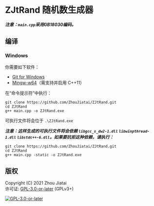 # ZJtRand 随机数生成器

***注意：`main.cpp`采用GB18030编码。***

## 编译

### Windows

你需要如下软件：
* [Git for Windows](https://gitforwindows.org/)  
* [Mingw-w64](http://www.mingw-w64.org/doku.php)（需支持并启用 C++11）  

在“命令提示符”中执行：

    git clone https://github.com/ZhouJiatai/ZJtRand.git
    cd ZJtRand
    g++ main.cpp -o ZJtRand.exe

可执行文件将会位于 `.\ZJtRand.exe`

***注意：这样生成的可执行文件将会依赖 `libgcc_s_dw2-1.dll` `libwinpthread-1.dll` `libstdc++-6.dll`。如果要抗拒这种依赖，请执行：***

    git clone https://github.com/ZhouJiatai/ZJtRand.git
    cd ZJtRand
    g++ main.cpp -static -o ZJtRand.exe

## 版权

Copyright (C) 2021 Zhou Jiatai  
许可证: [GPL-3.0-or-later](https://github.com/ZhouJiatai/ZJtRand/blob/main/COPYING.txt) (GPLv3+)

[![GPL-3.0-or-later](http://www.gnu.org/graphics/gplv3-or-later-sm.png)](https://github.com/ZhouJiatai/ZJtRand/blob/main/COPYING.txt)  
